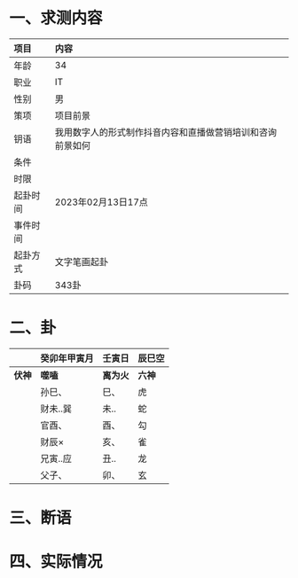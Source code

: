 # 一、求测内容
|项目|内容|
|:-|:-|
|年龄|34|
|职业|IT|
|性别|男|
|策项|项目前景|
|钥语|我用数字人的形式制作抖音内容和直播做营销培训和咨询前景如何|
|条件||
|时限||
|起卦时间|2023年02月13日17点|
|事件时间||
|起卦方式|文字笔画起卦|
|卦码|343卦|

# 二、卦
||癸卯年甲寅月|壬寅日|辰巳空|
|:-|:-|:-|:-|
|**伏神**|**噬嗑**|**离为火**|**六神**|
||孙巳、|巳、|虎|
||财未..巽|未..|蛇|
||官酉、|酉、|勾|
||财辰×|亥、|雀|
||兄寅..应|丑..|龙|
||父子、|卯、|玄|


# 三、断语

# 四、实际情况